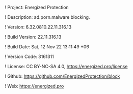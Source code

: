 ! Project: Energized Protection

! Description: ad.porn.malware blocking.

! Version: 6.32.0810.22.11.316.13

! Build Version: 22.11.316.13

! Build Date: Sat, 12 Nov 22 13:11:49 +06

! Version Code: 3161311

! License: CC BY-NC-SA 4.0, https://energized.pro/license

! Github: https://github.com/EnergizedProtection/block

! Web: https://energized.pro
